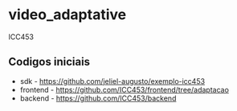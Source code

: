 # video_adaptative
ICC453

## Codigos iniciais
* sdk - https://github.com/jeliel-augusto/exemplo-icc453  
* frontend - https://github.com/ICC453/frontend/tree/adaptacao
* backend - https://github.com/ICC453/backend

  
